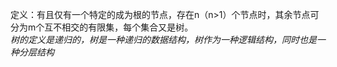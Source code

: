 定义：有且仅有一个特定的成为根的节点，存在n（n>1）个节点时，其余节点可分为m个互不相交的有限集，每个集合又是树。  
*树的定义是递归的，树是一种递归的数据结构，树作为一种逻辑结构，同时也是一种分层结构*